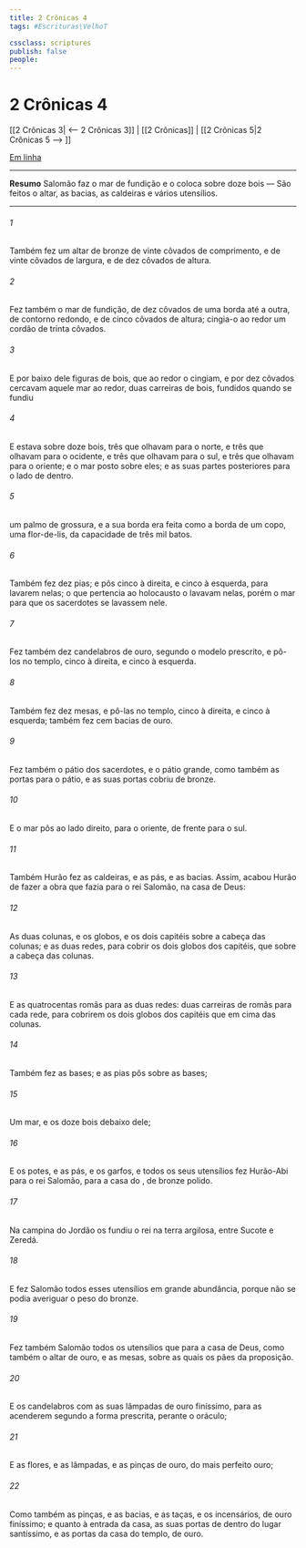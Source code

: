 ```yaml
---
title: 2 Crônicas 4
tags: #Escrituras\VelhoT

cssclass: scriptures
publish: false
people:
---
```


# 2 Crônicas 4
[[2 Crônicas 3| <-- 2 Crônicas 3]] | [[2 Crônicas]] | [[2 Crônicas 5|2 Crônicas 5 --> ]]

[Em linha](https://churchofjesuschrist.org/study/scriptures/ot/2-chr/4?lang=por)

---
__Resumo__
Salomão faz o mar de fundição e o coloca sobre doze bois — São feitos o altar, as bacias, as caldeiras e vários utensílios.

---
###### 1 
Também fez um altar de bronze de vinte côvados de comprimento, e de vinte côvados de largura, e de dez côvados de altura.

###### 2 
Fez também o mar de fundição, de dez côvados de uma borda até a outra, de contorno redondo, e de cinco côvados de altura; cingia-o ao redor um cordão de trinta côvados.

###### 3 
E por baixo dele  figuras de bois, que ao redor o cingiam, e por dez côvados cercavam aquele mar ao redor,  duas carreiras de bois, fundidos quando se fundiu 

###### 4 
E estava sobre doze bois, três que olhavam para o norte, e três que olhavam para o ocidente, e três que olhavam para o sul, e três que olhavam para o oriente; e o mar  posto sobre eles; e as suas partes posteriores  para o lado de dentro.

###### 5 
 um palmo de grossura, e a sua borda era feita como a borda de um copo,  uma flor-de-lis, da capacidade de três mil batos.

###### 6 
Também fez dez pias; e pôs cinco à direita, e cinco à esquerda, para lavarem nelas; o que pertencia ao holocausto o lavavam nelas, porém o mar  para que os sacerdotes se lavassem nele.

###### 7 
Fez também dez candelabros de ouro, segundo o modelo prescrito, e pô-los no templo, cinco à direita, e cinco à esquerda.

###### 8 
Também fez dez mesas, e pô-las no templo, cinco à direita, e cinco à esquerda; também fez cem bacias de ouro.

###### 9 
Fez também o pátio dos sacerdotes, e o pátio grande, como também as portas para o pátio, e as suas portas cobriu de bronze.

###### 10 
E o mar pôs ao lado direito, para o oriente, de frente para o sul.

###### 11 
Também Hurão fez as caldeiras, e as pás, e as bacias. Assim, acabou Hurão de fazer a obra que fazia para o rei Salomão, na casa de Deus:

###### 12 
As duas colunas, e os globos, e os dois capitéis sobre a cabeça das colunas; e as duas redes, para cobrir os dois globos dos capitéis, que  sobre a cabeça das colunas.

###### 13 
E as quatrocentas romãs para as duas redes: duas carreiras de romãs para cada rede, para cobrirem os dois globos dos capitéis que  em cima das colunas.

###### 14 
Também fez as bases; e as pias pôs sobre as bases;

###### 15 
Um mar, e os doze bois debaixo dele;

###### 16 
E os potes, e as pás, e os garfos, e todos os seus utensílios fez Hurão-Abi para o rei Salomão, para a casa do , de bronze polido.

###### 17 
Na campina do Jordão os fundiu o rei na terra argilosa, entre Sucote e Zeredá.

###### 18 
E fez Salomão todos esses utensílios em grande abundância, porque não se podia averiguar o peso do bronze.

###### 19 
Fez também Salomão todos os utensílios que  para a casa de Deus, como também o altar de ouro, e as mesas, sobre as quais  os pães da proposição.

###### 20 
E os candelabros com as suas lâmpadas de ouro finíssimo, para as acenderem segundo a forma prescrita, perante o oráculo;

###### 21 
E as flores, e as lâmpadas, e as pinças de ouro, do mais perfeito ouro;

###### 22 
Como também as pinças, e as bacias, e as taças, e os incensários, de ouro finíssimo; e quanto à entrada da casa, as suas portas de dentro do lugar santíssimo, e as portas da casa do templo,  de ouro.

